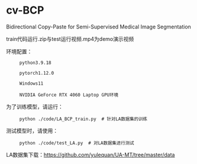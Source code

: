 # cv-BCP
Bidirectional Copy-Paste for Semi-Supervised Medical Image Segmentation



train代码运行.zip与test运行视频.mp4为demo演示视频



环境配置：
         
         python3.9.18  
         
         pytorch1.12.0
         
         Windows11 
         
         NVIDIA GeForce RTX 4060 Laptop GPU环境


为了训练模型，请运行：
         
         python ./code/LA_BCP_train.py  # 针对LA数据集的训练

测试模型时，请使用：
         
         python ./code/test_LA.py  # 对LA数据集进行测试


LA数据集下载：https://github.com/yulequan/UA-MT/tree/master/data



